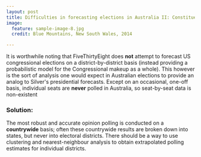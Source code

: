 ```yaml
---
layout: post
title: Difficulties in forecasting elections in Australia II: Constituency sizes
image:
  feature: sample-image-8.jpg
  credit: Blue Mountains, New South Wales, 2014

---
```


It is worthwhile noting that FiveThirtyEight does **not** attempt to forecast US congressional elections on a district-by-district basis (instead providing a probabilistic model for the Congressional makeup as a whole). This however is the sort of analysis one would expect in Australian elections to provide an analog to Silver's presidential forecasts. Except on an occasional, one-off basis, individual seats are **never** polled in Australia, so seat-by-seat data is non-existent

### Solution: 

The most robust and accurate opinion polling is conducted on a **countrywide** basis; often these countrywide results are broken down into states, but never into electoral districts. There should be a way to use clustering and nearest-neighbour analysis to obtain extrapolated polling estimates for individual districts. 
